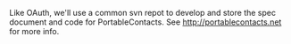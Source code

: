 Like OAuth, we'll use a common svn repot to develop and store the spec document and code for PortableContacts. See http://portablecontacts.net for more info.